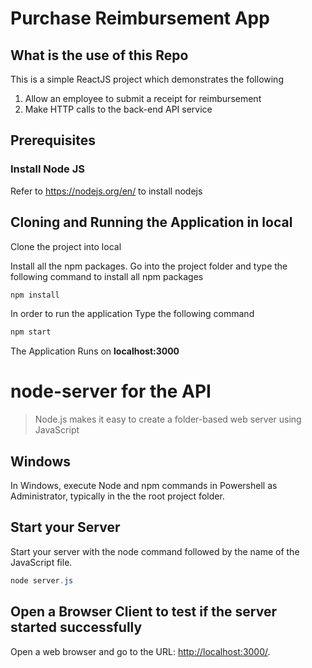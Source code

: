 # Purchase Reimbursement App

## What is the use of this Repo

This is a simple ReactJS project which demonstrates the following
1. Allow an employee to submit a receipt for reimbursement
2. Make HTTP calls to the back-end API service

## Prerequisites

### Install Node JS
Refer to https://nodejs.org/en/ to install nodejs

## Cloning and Running the Application in local

Clone the project into local

Install all the npm packages. Go into the project folder and type the following command to install all npm packages

```bash
npm install
```

In order to run the application Type the following command

```bash
npm start	
```

The Application Runs on **localhost:3000**


# node-server for the API

> Node.js makes it easy to create a folder-based web server using JavaScript


## Windows

In Windows, execute Node and npm commands in Powershell as Administrator,
typically in the the root project folder.

## Start your Server

Start your server with the node command followed by the name of the JavaScript file.

```PowerShell
node server.js
```

## Open a Browser Client to test if the server started successfully

Open a web browser and go to the URL: <http://localhost:3000/>.



